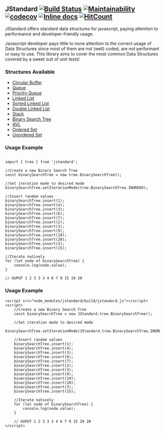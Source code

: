 ## JStandard [![Build Status](https://travis-ci.org/santiiiii/js-data-structures.svg?branch=master)](https://travis-ci.org/santiiiii/js-data-structures) [![Maintainability](https://api.codeclimate.com/v1/badges/60fe99c09bec5d44c070/maintainability)](https://codeclimate.com/github/santiiiii/js-data-structures/maintainability) [![codecov](https://codecov.io/gh/santiiiii/js-data-structures/branch/master/graph/badge.svg)](https://codecov.io/gh/santiiiii/js-data-structures) [![Inline docs](http://inch-ci.org/github/santiiiii/js-data-structures.svg?branch=master)](http://inch-ci.org/github/santiiiii/js-data-structures) [![HitCount](http://hits.dwyl.com/santiiiii/js-data-structures.svg)](http://hits.dwyl.com/santiiiii/js-data-structures)


JStandard offers standard data structures for javascript, paying attention to performance and developer-friendly usage. 

Javascript developer pays little to none attention to the correct usage of Data Structures since most of them are not (well) coded, are not performant or easy to use. This library aims to cover the most common Data Structures covered by a sweet suit of unit tests!

### Structures Available ###

 - [Circular Buffer](https://github.com/santiiiii/js-data-structures/tree/master/docs/CircularBuffer.md)
 - [Queue](https://github.com/santiiiii/js-data-structures/tree/master/docs/Queue.md)
 - [Priority Queue](https://github.com/santiiiii/js-data-structures/tree/master/docs/PriorityQueue.md)
 - [Linked List](https://github.com/santiiiii/js-data-structures/tree/master/docs/LinkedList.md)
 - [Sorted Linked List](https://github.com/santiiiii/js-data-structures/tree/master/docs/SortedLinkedList.md)
 - [Double Linked List](https://github.com/santiiiii/js-data-structures/tree/master/docs/DoubleLinkedList.md)
 - [Stack](https://github.com/santiiiii/js-data-structures/tree/master/docs/Stack.md)
 - [Binary Search Tree](https://github.com/santiiiii/js-data-structures/tree/master/docs/BinarySearchTree.md)
 - [AVL](https://github.com/santiiiii/js-data-structures/tree/master/docs/AVL.md)
 - [Ordered Set](https://github.com/santiiiii/js-data-structures/tree/master/docs/OrderedSet.md)
 - [Unordered Set](https://github.com/santiiiii/js-data-structures/tree/master/docs/UnorderedSet.md)

### Usage Example ###
 
```

import { tree } from 'jstandard';

//Create a new Binary Search Tree
const binarySearchTree = new tree.BinarySearchTree();

//Set iteration mode to desired mode
binarySearchTree.setIterationMode(tree.BinarySearchTree.INORDER);

//Insert random values
binarySearchTree.insert(1); 
binarySearchTree.insert(4); 
binarySearchTree.insert(3); 
binarySearchTree.insert(6); 
binarySearchTree.insert(7);
binarySearchTree.insert(2); 
binarySearchTree.insert(3); 
binarySearchTree.insert(9); 
binarySearchTree.insert(19); 
binarySearchTree.insert(20); 
binarySearchTree.insert(3); 
binarySearchTree.insert(15);

//Iterate natively
for (let node of binarySearchTree) {
	console.log(node.value);
}

// OUPUT 1 2 3 3 3 4 6 7 9 15 19 20

```

### Usage Example ###

```
<script src="node_modules/jstandard/build/jstandard.js"></script>
<script>
    //Create a new Binary Search Tree
    const binarySearchTree = new JStandard.tree.BinarySearchTree();

    //Set iteration mode to desired mode
    binarySearchTree.setIterationMode(JStandard.tree.BinarySearchTree.INORDER);

    //Insert random values
    binarySearchTree.insert(1);
    binarySearchTree.insert(4);
    binarySearchTree.insert(3);
    binarySearchTree.insert(6);
    binarySearchTree.insert(7);
    binarySearchTree.insert(2);
    binarySearchTree.insert(3);
    binarySearchTree.insert(9);
    binarySearchTree.insert(19);
    binarySearchTree.insert(20);
    binarySearchTree.insert(3);
    binarySearchTree.insert(15);

    //Iterate natively
    for (let node of binarySearchTree) {
    	console.log(node.value);
    }

    // OUPUT 1 2 3 3 3 4 6 7 9 15 19 20
</script>
```